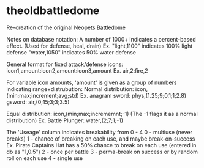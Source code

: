 # theoldbattledome
Re-creation of the original Neopets Battledome

Notes on database notation:
A number of 1000+ indicates a percent-based effect. (Used for defense, heal, drain)
Ex. "light,1100" indicates 100% light defense
  "water,1050" indicates 50% water defense
 
General format for fixed attack/defense icons:
icon1,amount:icon2,amount:icon3,amount
Ex. air,2:fire,2

For variable icon amounts, 'amount' is given as a group of numbers indicating range+distrubution:
Normal distribution: icon,(min;max;increment;avg;std)
  Ex. anagram sword: phys,(1.25;9;0.1;1;2.8)
    gsword: air,(0;15;3;3;3.5)

Equal distribution: icon,(min;max;incrememnt;-1) (The -1 flags it as a normal distribution)
Ex. Battle Plunger: water,(2;7;1;-1)

The 'Useage' column indicates breakability from 0 - 4
0 - multiuse (never breaks)
1 - chance of breaking on each use, and maybe break-on-success
  Ex. Pirate Captains Hat has a 50% chance to break on each use (entered in db as "1,0.5")
2 - once per battle
3 - perma-break on success or by random roll on each use
4 - single use
